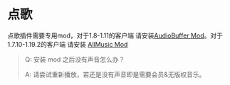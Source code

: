 # 点歌  

点歌插件需要专用mod，对于1.8-1.11的客户端 请安装[AudioBuffer Mod](https://www.mcbbs.net/thread-832205-1-1.html)。对于1.7.10-1.19.2的客户端 请安装 [AllMusic Mod](https://www.aliyundrive.com/s/seJtYNf2aFg)


> Q: 安装 mod 之后没有声音怎么办？
> 
> A: 请尝试重新播放，若还是没有声音即是需要会员&无版权音乐。

